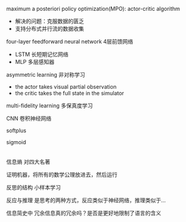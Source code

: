 maximum a posteriori policy optimization(MPO): actor-critic algorithm

- 解决的问题：克服数据的匮乏
- 支持分布式并行流的数据收集

four-layer feedforward neural network 4层前馈网络

- LSTM 长短期记忆网络
- MLP 多层感知器

asymmetric learning 非对称学习

- the actor takes visual partial observation
- the critic takes the full state in the simulator

multi-fidelity learning 多保真度学习

CNN 卷积神经网络

softplus

sigmoid

###### 

信息熵 对四大名著

证明机器，将所有的数学公理放进去，然后运行

反思的结构 小样本学习

反应与推理 是思考的两种方式，反应类似于神经网络，推理类似于...

信息简史中 冗余信息真的冗余吗？是否是更好地限制了语言的含义